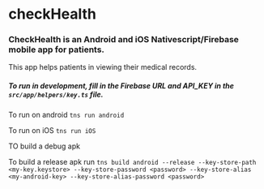 # checkHealth 
### CheckHealth is an Android and iOS Nativescript/Firebase mobile app for  patients.
This app helps patients in viewing their medical records.

##### To run in development, fill in the Firebase URL and API_KEY in the `src/app/helpers/key.ts` file. 

To run on android  `tns run android`

To run on iOS   `tns run iOS`

TO build a debug apk

To build a release apk run `tns build android --release --key-store-path <my-key.keystore> --key-store-password <password> --key-store-alias <my-android-key> --key-store-alias-password <password>`